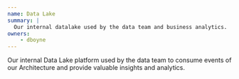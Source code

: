 ```yaml
---
name: Data Lake
summary: |
  Our internal datalake used by the data team and business analytics.
owners:
    - dboyne
---
```


Our internal Data Lake platform used by the data team to consume events of our Architecture and provide valuable insights and analytics.

<NodeGraph />